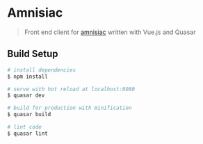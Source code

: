 # Amnisiac

> Front end client for [amnisiac](http://www.amnisiac.com) written with Vue.js and Quasar

## Build Setup

``` bash
# install dependencies
$ npm install

# serve with hot reload at localhost:8080
$ quasar dev

# build for production with minification
$ quasar build

# lint code
$ quasar lint
```
